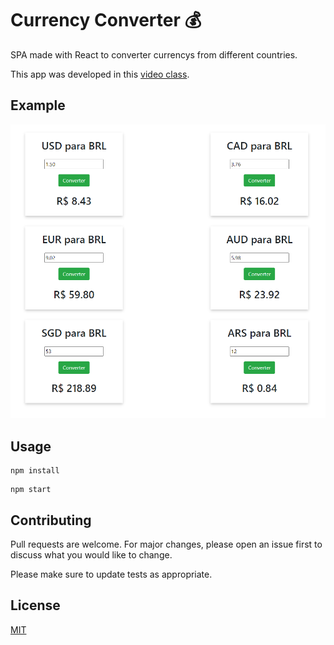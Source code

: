 # Currency Converter 💰
SPA made with React to converter currencys from different countries.

This app was developed in this [video class](https://www.youtube.com/watch?v=tbLziJchz48).

## Example
![example](https://github.com/rafaelscariot/currency-converter/blob/master/public/Screenshot_1.png)

## Usage

```node
npm install
```

```node
npm start
```

## Contributing
Pull requests are welcome. For major changes, please open an issue first to discuss what you would like to change.

Please make sure to update tests as appropriate.

## License
[MIT](https://choosealicense.com/licenses/mit/)
